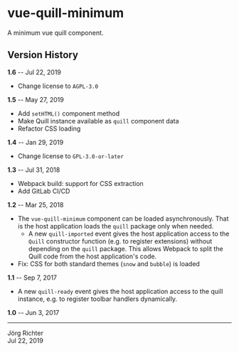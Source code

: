 # vue-quill-minimum

A minimum vue quill component.

## Version History

**1.6** -- Jul 22, 2019

* Change license to `AGPL-3.0`

**1.5** -- May 27, 2019

* Add `setHTML()` component method
* Make Quill instance available as `quill` component data
* Refactor CSS loading

**1.4** -- Jan 29, 2019

* Change license to `GPL-3.0-or-later`

**1.3** -- Jul 31, 2018

* Webpack build: support for CSS extraction
* Add GitLab CI/CD

**1.2** -- Mar 25, 2018

* The `vue-quill-minimum` component can be loaded asynchronously. That is the host application loads the `quill` package only when needed.
    * A new `quill-imported` event gives the host application access to the `Quill` constructor function (e.g. to register extensions) without depending on the `quill` package. This allows Webpack to split the Quill code from the host application's code.
* Fix: CSS for both standard themes (`snow` and `bubble`) is loaded

**1.1** -- Sep 7, 2017

* A new `quill-ready` event gives the host application access to the quill instance, e.g. to register toolbar handlers dynamically.

**1.0** -- Jun 3, 2017

------------
Jörg Richter  
Jul 22, 2019
